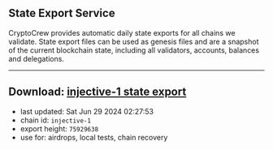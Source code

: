 ## State Export Service
CryptoCrew provides automatic daily state exports for all chains we validate. State export files can be used as genesis files and are a snapshot of the current blockchain state, including all validators, accounts, balances and delegations.

---
**Download: [injective-1 state export](https://dl-eu2.ccvalidators.com/SERVICE/injective/injective-1_export_75929638.json)**
---

- last updated: Sat Jun 29 2024 02:27:53
- chain id: `injective-1`
- export height: `75929638`
- use for: airdrops, local tests, chain recovery
